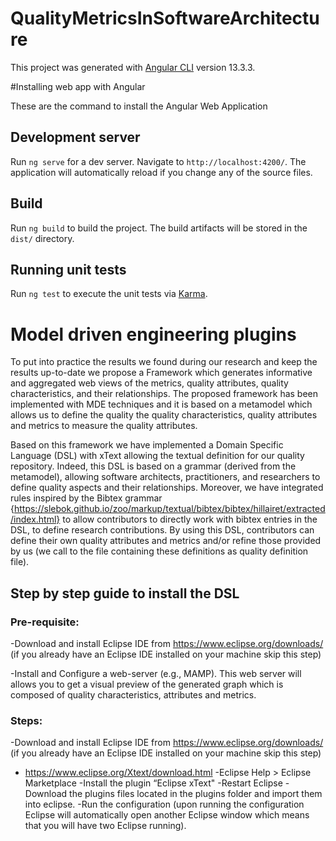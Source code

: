 # QualityMetricsInSoftwareArchitecture

This project was generated with [Angular CLI](https://github.com/angular/angular-cli) version 13.3.3.

#Installing web app with Angular

These are the command to install the Angular Web Application

## Development server

Run `ng serve` for a dev server. Navigate to `http://localhost:4200/`. The application will automatically reload if you change any of the source files.

## Build

Run `ng build` to build the project. The build artifacts will be stored in the `dist/` directory.

## Running unit tests

Run `ng test` to execute the unit tests via [Karma](https://karma-runner.github.io).

# Model driven engineering plugins

To put into practice the results we found during our research and keep the results up-to-date we propose a Framework which generates informative and aggregated web views of the metrics, quality attributes, quality characteristics, and their relationships. The proposed framework has been implemented with MDE techniques and it is based on a metamodel which allows us to define the quality the quality characteristics, quality attributes and metrics to measure the quality attributes.



Based on this framework we have implemented a Domain Specific Language (DSL) with xText allowing the textual definition for our quality repository. Indeed, this DSL is based on a grammar (derived from the metamodel), allowing software architects, practitioners, and researchers to define quality aspects and their relationships. Moreover, we have integrated rules inspired by the Bibtex grammar {https://slebok.github.io/zoo/markup/textual/bibtex/bibtex/hillairet/extracted/index.html} to allow contributors to directly work with bibtex entries in the DSL, to define research contributions. By using this DSL, contributors can define their own quality attributes and metrics and/or refine those provided by us (we call to the file containing these definitions as quality definition file).

## Step by step guide to install the DSL

### Pre-requisite:

-Download and install Eclipse IDE from https://www.eclipse.org/downloads/ (if you already have an Eclipse IDE installed on your machine  skip this step)

-Install and Configure a web-server (e.g., MAMP). This web server will allows you to get a visual preview of the generated graph which is composed of quality characteristics, attributes and metrics.

### Steps:
-Download and install Eclipse IDE from https://www.eclipse.org/downloads/ (if you already have an Eclipse IDE installed on your machine  skip this step)
- https://www.eclipse.org/Xtext/download.html
	 -Eclipse Help > Eclipse Marketplace
	 -Install the plugin “Eclipse xText"
	 -Restart Eclipse
-Download the plugins files located in the plugins folder and import them into eclipse.
-Run the configuration (upon running the configuration Eclipse will automatically open another Eclipse window which means that you will have two Eclipse running).

